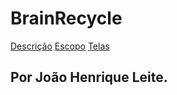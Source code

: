 # BrainRecycle

[Descrição](https://github.com/joaoleite2/BrainRecycle/wiki/Descrição)
[Escopo]()
[Telas]()

## Por João Henrique Leite.
  
  
